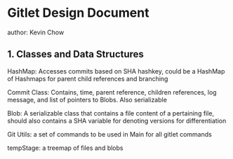 # Gitlet Design Document
author: Kevin Chow


## 1. Classes and Data Structures
HashMap: Accesses commits based on SHA hashkey, could be a HashMap of Hashmaps for parent child references and branching

Commit Class: Contains, time, parent reference, children references, log message, and list of pointers to Blobs. Also serializable

Blob: A serializable class that contains a file content of a pertaining file, should also contains a SHA variable for denoting versions for differentiation

Git Utils: a set of commands to be used in Main for all gitlet commands

tempStage: a treemap of files and blobs


